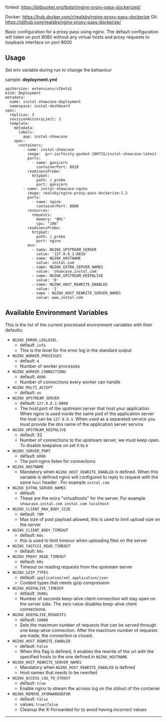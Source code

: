forked: https://bitbucket.org/tbdsrl/nginx-proxy-pass-dockerized/

Docker: https://hub.docker.com/r/realsby/nginx-proxy-pass-dockerize
Git: https://github.com/realsby/nginx-proxy-pass-dockerize/

Basic configuration for a proxy pass using nginx.
The default configuration will listen on port 8080 without any virtual hosts and proxy requests to loopback interface on port 8000

Usage
-----

Set env variable during run to change the behaviour

sample: **deployment.yml**

    apiVersion: extensions/v1beta1
    kind: Deployment
    metadata:
      name: instal-showcase-deployment
      namespace: instal-dashboard
    spec:
      replicas: 3
      revisionHistoryLimit: 3
      template:
        metadata:
          labels:
            app: instal-showcase
        spec:
          containers:
            - name: instal-showcase
              image:  gcr.io/feisty-gasket-100715/instal-showcase:latest
              ports:
                - name: gunicorn
                  containerPort: 8810
              readinessProbe:
                httpGet:
                  path: /_probe
                  port: gunicorn
            - name: instal-showcase-nginx
              image: realsby/nginx-proxy-pass-dockerize:1.2
              ports:
                - name: nginx
                  containerPort: 8080
              resources:
                requests:
                  memory: "8Mi"
                  cpu: "10m"
              readinessProbe:
                httpGet:
                  path: /_probe
                  port: nginx
              env:
                - name: NGINX_UPSTREAM_SERVER
                  value: '127.0.0.1:8810'
                - name: NGINX_HOSTNAME
                  value: instal.com
                - name: NGINX_EXTRA_SERVER_NAMES
                  value: 'showcase.instal.com'
                - name: NGINX_UPSTREAM_KEEPALIVE
                  value: '0'
                - name: NGINX_HOST_REWRITE_ENABLED
                  value: '1'
                - name : NGINX_HOST_REWRITE_SERVER_NAMES
                  value: www.instal.com



## Available Environment Variables

This is the list of the current processed environment variables with their defaults:

- `NGINX_ERROR_LOGLEVEL`
    - default: `info`
    - This is the level for the error log in the standard output
- `NGINX_WORKER_PROCESSES`
    - default: `4`
    - Number of worker processes
- `NGINX_WORKER_CONNECTIONS`
    - default: `4096`
    - Number of connections every worker can handle
- `NGINX_MULTI_ACCEPT`
    - default: `on`
- `NGINX_UPSTREAM_SERVER`
    - default: `127.0.0.1:8000`
    - The host:port of the upstream server that host your application. When nginx is used inside the same pod of the application server the host can be `127.0.0.1`. When used as a separated service you must provide the dns name of the application server service
- `NGINX_UPSTREAM_KEEPALIVE`
    - default: 32
    - Number of connections to the upstream server, we must keep open. To disable keepalive on set it to `0`
- `NGINX_SERVER_PORT`
    - default: `8080`
    - The port nginx listen for connections
- `NGINX_HOSTNAME`
    - Mandatory when `NGINX_HOST_REWRITE_ENABLED` is defined. When this variable is defined nginx will configured to reply to request with the same `host` header . For example `instal.com`
- `NGINX_EXTRA_SERVER_NAMES`
    - default:
    - These are the extra "virtualhosts" for the server. For example `showcase.instal.com instal.com localhost`
- `NGINX_CLIENT_MAX_BODY_SIZE`
    - default: `70M`
    - Max size of post payload allowed, this is used to limit upload size on the server
- `NGINX_CLIENT_BODY_TIMEOUT`
    - default: `60s`
    - this is used to limit timeour when uploading files on the server
- `NGINX_FASTCGI_READ_TIMEOUT`
    - default: `60s`
- `NGINX_PROXY_READ_TIMEOUT`
    - default: `60s`
    - Timeout on reading requests from the upstream server
- `NGINX_GZIP_TYPES`
    - default: `application/xml application/json`
    - Content types that needs gzip compression
- `NGINX_KEEPALIVE_TIMEOUT`
    - default: `3600s`
    - Number of seconds keep-alive client connection will stay open on the server side. The zero value disables keep-alive client connections.
- `NGINX_KEEPALIVE_REQUESTS`
    - default: `10000`
    - Sets the maximum number of requests that can be served through one keep-alive connection. After the maximum number of requests are made, the connection is closed.
- `NGINX_HOST_REWRITE_ENABLED`
    - default: `False`
    - When this flag is defined, it enables the rewrite of the url with the specified hosts to the one defined in `NGINX_HOSTNAME`
- `NGINX_HOST_REWRITE_SERVER_NAMES`
    - Mandatory when `NGINX_HOST_REWRITE_ENABLED` is defined
    - Host names that needs to be rewrited
- `NGINX_ACCESS_LOG_TO_STDOUT`
    - default: `true`
    - Enable nginx to stream the access log on the stdout of the container
- `NGINX_REMOVE_XFORWARDEDFOR`
    - default: `false`
    - values: `true|false`
    - Cleanup the X-Forwarded for to avoid having incorrect values
------------------------------------------------------------------------------------------------------------------------